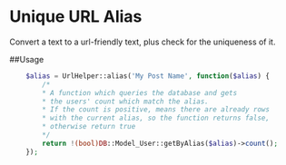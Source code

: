Unique URL Alias
================

Convert a text to a url-friendly text, plus check for the uniqueness of it.

##Usage
```php
    $alias = UrlHelper::alias('My Post Name', function($alias) {
        /*
        * A function which queries the database and gets
        * the users' count which match the alias.
        * If the count is positive, means there are already rows
        * with the current alias, so the function returns false,
        * otherwise return true
        */
        return !(bool)DB::Model_User::getByAlias($alias)->count();
    });
```
